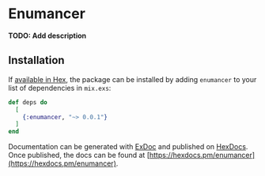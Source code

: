 # Enumancer

**TODO: Add description**

## Installation

If [available in Hex](https://hex.pm/docs/publish), the package can be installed
by adding `enumancer` to your list of dependencies in `mix.exs`:

```elixir
def deps do
  [
    {:enumancer, "~> 0.0.1"}
  ]
end
```

Documentation can be generated with
[ExDoc](https://github.com/elixir-lang/ex_doc) and published on
[HexDocs](https://hexdocs.pm). Once published, the docs can be found at
[https://hexdocs.pm/enumancer](https://hexdocs.pm/enumancer).
